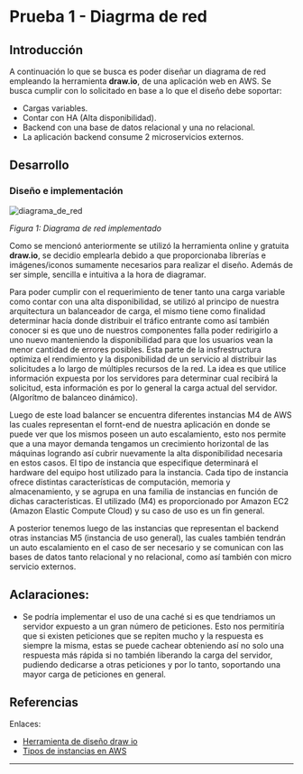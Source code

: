 # Prueba 1 - Diagrma de red

## Introducción 
A continuación lo que se busca es poder diseñar un diagrama de red empleando la herramienta **draw.io**, de una aplicación web en AWS. Se busca cumplir con lo solicitado en base a lo que el diseño debe soportar:
- Cargas variables.
- Contar con HA (Alta disponibilidad).
- Backend con una base de datos relacional y una no relacional.
- La aplicación backend consume 2 microservicios externos.

## Desarrollo
### Diseño e implementación

![diagrama_de_red](/images/diagrama_prueba1.png)

*Figura 1: Diagrama de red implementado*



Como se mencionó anteriormente se utilizó la herramienta online y gratuita **draw.io**, se decidio emplearla debido a que proporcionaba librerías e imágenes/iconos sumamente necesarios para realizar el diseño. Además de ser simple, sencilla e intuitiva a la hora de diagramar.

Para poder cumplir con el requerimiento de tener tanto una carga variable como contar con una alta disponibilidad, se utilizó al principo de nuestra arquitectura un balanceador de carga, el mismo tiene como finalidad determinar hacía donde distribuir el tráfico entrante como así también conocer si es que uno de nuestros componentes falla poder redirigirlo a uno nuevo manteniendo la disponibilidad para que los usuarios vean la menor cantidad de errores posibles. Esta parte de la insfrestructura optimiza el rendimiento y la disponibilidad de un servicio al distribuir las solicitudes a lo largo de múltiples recursos de la red. La idea es que utilice información expuesta por los servidores para determinar cual recibirá la solicitud, esta información es por lo general la carga actual del servidor. (Algorítmo de balanceo dinámico).

Luego de este load balancer se encuentra diferentes instancias M4 de AWS las cuales representan el fornt-end de nuestra aplicación en donde se puede ver que los mismos poseen un auto escalamiento, esto nos permite que a una mayor demanda tengamos un crecimiento horizontal de las máquinas logrando así cubrir nuevamente la alta disponibilidad necesaria en estos casos.
El tipo de instancia que especifique determinará el hardware del equipo host utilizado para la instancia. Cada tipo de instancia ofrece distintas características de computación, memoria y almacenamiento, y se agrupa en una familia de instancias en función de dichas características. El utilizado (M4) es proporcionado por Amazon EC2 (Amazon Elastic Compute Cloud) y su caso de uso es un fin general.

A posterior tenemos luego de las instancias que representan el backend otras instancias M5 (instancia de uso general), las cuales también tendrán un auto escalamiento en el caso de ser necesario y se comunican con las bases de datos tanto relacional y no relacional, como así también con micro servicio externos.

## Aclaraciones:
- Se podría implementar el uso de una caché si es que tendriamos un servidor expuesto a un gran número de peticiones. Esto nos permitiría que si existen peticiones que se repiten mucho y la respuesta es siempre la misma, estas se puede cachear obteniendo así no solo una respuesta más rápida si no también liberando la carga del servidor, pudiendo dedicarse a otras peticiones y por lo tanto, soportando una mayor carga de peticiones en general.

## Referencias
Enlaces:
- [Herramienta de diseño draw io](https://app.diagrams.net/)
- [Tipos de instancias en AWS](https://docs.aws.amazon.com/es_es/AWSEC2/latest/WindowsGuide/instance-types.html)
---
